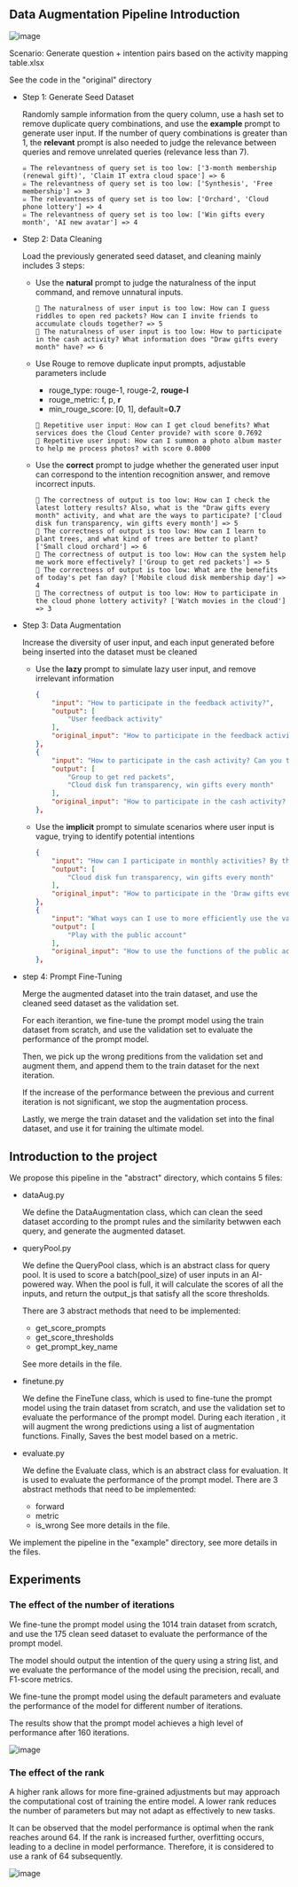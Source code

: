 ## Data Augmentation Pipeline Introduction

![image](https://github.com/user-attachments/assets/98830d3f-6440-476a-94cf-8d7e77963208)

Scenario: Generate question + intention pairs based on the activity mapping table.xlsx

See the code in the "original" directory

- Step 1: Generate Seed Dataset

  Randomly sample information from the query column, use a hash set to remove duplicate query combinations, and use the **example** prompt to generate user input. If the number of query combinations is greater than 1, the **relevant** prompt is also needed to judge the relevance between queries and remove unrelated queries (relevance less than 7).

  ```
  ☠️ The relevantness of query set is too low: ['3-month membership (renewal gift)', 'Claim 1T extra cloud space'] => 6
  ☠️ The relevantness of query set is too low: ['Synthesis', 'Free membership'] => 3
  ☠️ The relevantness of query set is too low: ['Orchard', 'Cloud phone lottery'] => 4
  ☠️ The relevantness of query set is too low: ['Win gifts every month', 'AI new avatar'] => 4
  ```

- Step 2: Data Cleaning

  Load the previously generated seed dataset, and cleaning mainly includes 3 steps:

  - Use the **natural** prompt to judge the naturalness of the input command, and remove unnatural inputs.

    ```
    🥵 The naturalness of user input is too low: How can I guess riddles to open red packets? How can I invite friends to accumulate clouds together? => 5
    🥵 The naturalness of user input is too low: How to participate in the cash activity? What information does "Draw gifts every month" have? => 6
    ```

  - Use Rouge to remove duplicate input prompts, adjustable parameters include

    - rouge_type: rouge-1, rouge-2, **rouge-l**
    - rouge_metric: f, p, **r**
    - min_rouge_score: [0, 1], default=**0.7**

    ```
    🤢 Repetitive user input: How can I get cloud benefits? What services does the Cloud Center provide? with score 0.7692
    🤢 Repetitive user input: How can I summon a photo album master to help me process photos? with score 0.8000
    ```

  - Use the **correct** prompt to judge whether the generated user input can correspond to the intention recognition answer, and remove incorrect inputs.

    ```
    🥶 The correctness of output is too low: How can I check the latest lottery results? Also, what is the "Draw gifts every month" activity, and what are the ways to participate? ['Cloud disk fun transparency, win gifts every month'] => 5
    🥶 The correctness of output is too low: How can I learn to plant trees, and what kind of trees are better to plant? ['Small cloud orchard'] => 6
    🥶 The correctness of output is too low: How can the system help me work more effectively? ['Group to get red packets'] => 5
    🥶 The correctness of output is too low: What are the benefits of today's pet fan day? ['Mobile cloud disk membership day'] => 4
    🥶 The correctness of output is too low: How to participate in the cloud phone lottery activity? ['Watch movies in the cloud'] => 3
    ```

- Step 3: Data Augmentation

  Increase the diversity of user input, and each input generated before being inserted into the dataset must be cleaned

  - Use the **lazy** prompt to simulate lazy user input, and remove irrelevant information

    ```json
    {
        "input": "How to participate in the feedback activity?",
        "output": [
            "User feedback activity"
        ],
        "original_input": "How to participate in the feedback activity, is there a specific process or discount information?"
    },
    {
        "input": "How to participate in the cash activity? Can you tell me about the 'Draw gifts every month' situation?",
        "output": [
            "Group to get red packets",
            "Cloud disk fun transparency, win gifts every month"
        ],
        "original_input": "How to participate in the cash activity? What good gifts might there be in this activity for a lottery? I want to know about the 'Draw gifts every month' information."
    },
    ```

  - Use the **implicit** prompt to simulate scenarios where user input is vague, trying to identify potential intentions

    ```json
    {
        "input": "How can I participate in monthly activities? By the way, what are the recommended prizes?",
        "output": [
            "Cloud disk fun transparency, win gifts every month"
        ],
        "original_input": "How to participate in the 'Draw gifts every month' activity? Can you tell me what gifts are available?"
    },
    {
        "input": "What ways can I use to more efficiently use the various functions of the public account?",
        "output": [
            "Play with the public account"
        ],
        "original_input": "How to use the functions of the public account? Are there any tips to make me better at playing with the public account?"
    },
    ```
- step 4: Prompt Fine-Tuning

    Merge the augmented dataset into the train dataset, and use the cleaned seed dataset as the validation set.

    For each iterantion, we fine-tune the prompt model using the train dataset from scratch, and use the validation set to evaluate the performance of the prompt model.

    Then, we pick up the wrong preditions from the validation set and augment them, and append them to the train dataset for the next iteration.

    If the increase of the performance between the previous and current iteration is not significant, we stop the augmentation process.

    Lastly, we merge the train dataset and the validation set into the final dataset, and use it for training the ultimate model.

## Introduction to the project
We propose this pipeline in the "abstract" directory, which contains 5 files:
- dataAug.py

    We define the DataAugmentation class, which can clean the seed dataset according to the prompt rules and the similarity betwwen each query, and generate the augmented dataset.

- queryPool.py

    We define the QueryPool class, which is an abstract class for query pool. It is used to score a batch(pool_size) of user inputs in an AI-powered way.
    When the pool is full, it will calculate the scores of all the inputs, and return the output_js that satisfy all the score thresholds.
    
    There are 3 abstract methods that need to be implemented:
    - get_score_prompts
    - get_score_thresholds
    - get_prompt_key_name

    See more details in the file.

- finetune.py

    We define the FineTune class, which is used to fine-tune the prompt model using the train dataset from scratch, and use the validation set to evaluate the performance of the prompt model.
    During each iteration , it will augment the wrong predictions using a list of augmentation functions.
    Finally, Saves the best model based on a metric.

- evaluate.py

    We define the Evaluate class, which is an abstract class for evaluation. It is used to evaluate the performance of the prompt model.
    There are 3 abstract methods that need to be implemented:
    - forward
    - metric
    - is_wrong
    See more details in the file.

We implement the pipeline in the "example" directory, see more details in the files.

## Experiments

### The effect of the number of iterations

We fine-tune the prompt model using the 1014 train dataset from scratch, and use the 175 clean seed dataset to evaluate the performance of the prompt model.

The model should output the intention of the query using a string list, and we evaluate the performance of the model using the precision, recall, and F1-score metrics.

We fine-tune the prompt model using the default parameters and evaluate the performance of the model for different number of iterations.

The results show that the prompt model achieves a high level of performance after 160 iterations.

![image](https://github.com/user-attachments/assets/3ef7ed08-a34a-48d8-8f0a-c27e6a3fd2de)

### The effect of the rank

A higher rank allows for more fine-grained adjustments but may approach the computational cost of training the entire model. A lower rank reduces the number of parameters but may not adapt as effectively to new tasks.

It can be observed that the model performance is optimal when the rank reaches around 64. If the rank is increased further, overfitting occurs, leading to a decline in model performance. Therefore, it is considered to use a rank of 64 subsequently.

![image](https://github.com/user-attachments/assets/b80e7f49-2d92-45bc-bb2e-ed649a72817c)

